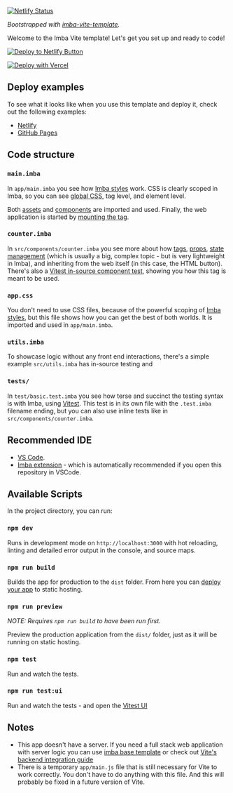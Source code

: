[![Netlify Status](https://api.netlify.com/api/v1/badges/5aad6d39-168c-482a-9f52-3d8cd9e1c8d1/deploy-status)](https://app.netlify.com/sites/vite-imba/deploys)

_Bootstrapped with [imba-vite-template](https://github.com/imba/imba-vite-template)._

Welcome to the Imba Vite template! Let's get you set up and ready to code!

[![Deploy to Netlify Button](https://www.netlify.com/img/deploy/button.svg)](https://app.netlify.com/start/deploy?repository=https://github.com/imba/imba-vite-template)

[![Deploy with Vercel](https://vercel.com/button)](https://vercel.com/new/clone?repository-url=https%3A%2F%2Fgithub.com%2Fimba%2Fimba-vite-template)

## Deploy examples

To see what it looks like when you use this template and deploy it, check out the following examples:

- [Netlify](https://github.com/codeluggage/imba-on-netlify)
- [GitHub Pages](https://codeluggage.github.io/imba-on-github-pages/)

## Code structure

### `main.imba`

In `app/main.imba` you see how [Imba styles](https://imba.io/docs/css) work. CSS is clearly scoped in Imba, so you can see [global CSS](https://imba.io/docs/css/syntax#selectors-global-selectors), tag level, and element level.

Both [assets](https://imba.io/docs/assets) and [components](https://imba.io/docs/components/) are imported and used. Finally, the web application is started by [mounting the tag](https://imba.io/docs/tags/mounting).

### `counter.imba`

In `src/components/counter.imba` you see more about how [tags](https://imba.io/docs/tags), [props](https://imba.io/docs/tags#setting-properties), [state management](https://imba.io/docs/state-management) (which is usually a big, complex topic - but is very lightweight in Imba), and inheriting from the web itself (in this case, the HTML button). There's also a [Vitest in-source component test](https://vitest.dev/guide/in-source.html), showing you how this tag is meant to be used.

### `app.css`

You don't need to use CSS files, because of the powerful scoping of [Imba styles](https://imba.io/docs/css), but this file shows how you can get the best of both worlds. It is imported and used in `app/main.imba`.

### `utils.imba`

To showcase logic without any front end interactions, there's a simple example `src/utils.imba` has in-source testing and 

### `tests/`

In `test/basic.test.imba` you see how terse and succinct the testing syntax is with Imba, using [Vitest](https://vitest.dev/). This test is in its own file with the `.test.imba` filename ending, but you can also use inline tests like in `src/components/counter.imba`.

## Recommended IDE

- [VS Code](https://code.visualstudio.com/).
- [Imba extension](https://marketplace.visualstudio.com/items?itemName=scrimba.vsimba) - which is automatically recommended if you open this repository in VSCode.

## Available Scripts

In the project directory, you can run:

### `npm dev`

Runs in development mode on `http://localhost:3000` with hot reloading, linting and detailed error output in the console, and source maps.

### `npm run build`

Builds the app for production to the `dist` folder. From here you can [deploy your app](https://imba.io/guides/deployment) to static hosting.

### `npm run preview`

_NOTE: Requires `npm run build` to have been run first._

Preview the production application from the `dist/` folder, just as it will be running on static hosting.

### `npm test`

Run and watch the tests.

### `npm run test:ui`

Run and watch the tests - and open the [Vitest UI](https://vitest.dev/guide/ui.html)

## Notes
- This app doesn't have a server. If you need a full stack web application with server logic you can use [imba base template](https://github.com/imba/imba-base-template) or check out [Vite's backend integration guide](https://vitejs.dev/guide/backend-integration.html)
- There is a temporary `app/main.js` file that is still necessary for Vite to work correctly. You don't have to do anything with this file. And this will probably be fixed in a future version of Vite.
